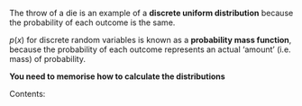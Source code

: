 The throw of a die is an example of a **discrete uniform distribution** because the probability of each outcome is the same.

$p(x)$ for discrete random variables is known as a **probability mass function**, because the probability of each outcome represents an actual ‘amount’ (i.e. mass) of probability.

**You need to memorise how to calculate the distributions**

Contents:
```folder-index-content
```